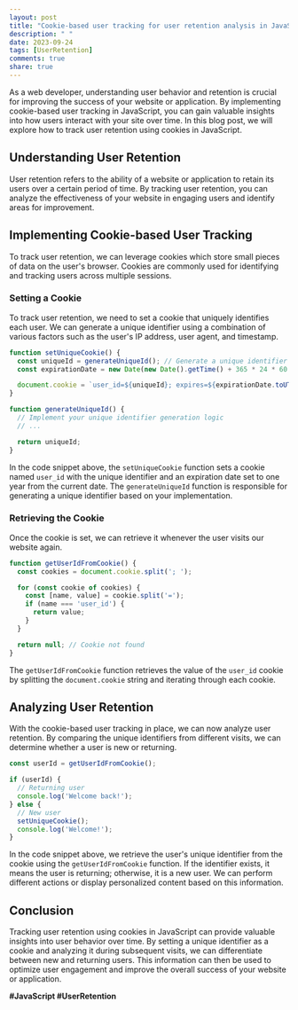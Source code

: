 ```yaml
---
layout: post
title: "Cookie-based user tracking for user retention analysis in JavaScript"
description: " "
date: 2023-09-24
tags: [UserRetention]
comments: true
share: true
---
```


As a web developer, understanding user behavior and retention is crucial for improving the success of your website or application. By implementing cookie-based user tracking in JavaScript, you can gain valuable insights into how users interact with your site over time. In this blog post, we will explore how to track user retention using cookies in JavaScript.

## Understanding User Retention

User retention refers to the ability of a website or application to retain its users over a certain period of time. By tracking user retention, you can analyze the effectiveness of your website in engaging users and identify areas for improvement.

## Implementing Cookie-based User Tracking

To track user retention, we can leverage cookies which store small pieces of data on the user's browser. Cookies are commonly used for identifying and tracking users across multiple sessions.

### Setting a Cookie

To track user retention, we need to set a cookie that uniquely identifies each user. We can generate a unique identifier using a combination of various factors such as the user's IP address, user agent, and timestamp.

```javascript
function setUniqueCookie() {
  const uniqueId = generateUniqueId(); // Generate a unique identifier
  const expirationDate = new Date(new Date().getTime() + 365 * 24 * 60 * 60 * 1000); // Set cookie expiration for 1 year

  document.cookie = `user_id=${uniqueId}; expires=${expirationDate.toUTCString()}; path=/`;
}

function generateUniqueId() {
  // Implement your unique identifier generation logic
  // ...

  return uniqueId;
}
```

In the code snippet above, the `setUniqueCookie` function sets a cookie named `user_id` with the unique identifier and an expiration date set to one year from the current date. The `generateUniqueId` function is responsible for generating a unique identifier based on your implementation.

### Retrieving the Cookie

Once the cookie is set, we can retrieve it whenever the user visits our website again.

```javascript
function getUserIdFromCookie() {
  const cookies = document.cookie.split('; ');

  for (const cookie of cookies) {
    const [name, value] = cookie.split('=');
    if (name === 'user_id') {
      return value;
    }
  }

  return null; // Cookie not found
}
```

The `getUserIdFromCookie` function retrieves the value of the `user_id` cookie by splitting the `document.cookie` string and iterating through each cookie.

## Analyzing User Retention

With the cookie-based user tracking in place, we can now analyze user retention. By comparing the unique identifiers from different visits, we can determine whether a user is new or returning.

```javascript
const userId = getUserIdFromCookie();

if (userId) {
  // Returning user
  console.log('Welcome back!');
} else {
  // New user
  setUniqueCookie();
  console.log('Welcome!');
}
```

In the code snippet above, we retrieve the user's unique identifier from the cookie using the `getUserIdFromCookie` function. If the identifier exists, it means the user is returning; otherwise, it is a new user. We can perform different actions or display personalized content based on this information.

## Conclusion

Tracking user retention using cookies in JavaScript can provide valuable insights into user behavior over time. By setting a unique identifier as a cookie and analyzing it during subsequent visits, we can differentiate between new and returning users. This information can then be used to optimize user engagement and improve the overall success of your website or application.

**#JavaScript #UserRetention**